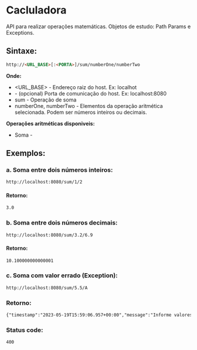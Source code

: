 # Cacluladora

API para realizar operações matemáticas.
Objetos de estudo: Path Params e Exceptions.

## Sintaxe:

```HTML
http://<URL_BASE>[:<PORTA>]/sum/numberOne/numberTwo
```

**Onde:**

* <URL_BASE> - Endereço raiz do host. Ex: localhot
* <PORTA> - (opcional) Porta de comunicação do host. Ex: localhost:8080
* sum - Operação de soma
* numberOne, numberTwo - Elementos da operação aritmética selecionada. Podem ser números inteiros ou decimais.

**Operações aritméticas disponiveis:**

* Soma -

## Exemplos:

### a. Soma entre dois números inteiros:

```HTML
http://localhost:8080/sum/1/2
```

#### Retorno:

```HTML
3.0
```

### b. Soma entre dois números decimais:

```HTML
http://localhost:8080/sum/3.2/6.9
```

#### Retorno:

```HTML
10.100000000000001
```

### c. Soma com valor errado (Exception):

```HTML
http://localhost:8080/sum/5.5/A
```

### Retorno:

```HTML
{"timestamp":"2023-05-19T15:59:06.957+00:00","message":"Informe valores numericos!","details":"uri=/sum/5.5/A"}
```

### Status code: 

```HTML
400
```
